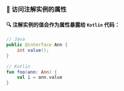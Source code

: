  
### 🌟 访问注解实例的属性

#### 🔍 注解实例的值会作为属性暴露给 `Kotlin` 代码：

``` java
// Java
public @interface Ann {
    int value();
}
```

```kotlin
// Kotlin
fun foo(ann: Ann) {
    val i = ann.value
}
```
